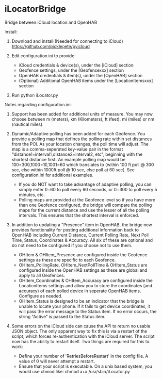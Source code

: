 
# iLocatorBridge

Bridge between iCloud location and OpenHAB

Install:

1. Download and install (Needed for connecting to iCloud) https://github.com/picklepete/pyicloud
 
2. Edit configuration.ini to provide:
    - iCloud credentials & device(s), under the [iCloud] section
    - Geofence settings, under the [Geofencexxx] section
    - OpenHAB credentials & item(s), under the [OpenHAB] section
    - (Optional) Additional OpenHAB items under the [LocationItemsxxx] section
    
3. Run python iLocator.py



Notes regarding configuration.ini:

1. Support has been added for additional units of measure. You may now choose between m (meters), km (Kilometers), ft (feet), mi (miles) or nm (nautical miles).

2. Dynamic/Adaptive polling has been added for each Geofence.  You provide a polling map that defines the polling rate within set distances from the POI.  As your location changes, the poll time will adjust.  The map is a comma-seperated key-value pair in the format "distance1=interval1,distance2=interval2, etc", beginning with the shortest distance first. An example polling map would be 100=300,1000=10,1001=60 which translates to (within 100 ft poll @ 300 sec, else within 1000ft poll @ 10 sec, else poll at 60 sec).  See configuration.ini for additional examples.
    * If you do NOT want to take advantage of adaptive polling, you can simply enter 0=60 to poll every 60 seconds, or 0=300 to poll every 5 minutes, etc.
    * Polling maps are provided at the Geofence level so if you have more than one Geofence configured, the bridge will compare the polling maps for the current distance and use the lesser of all the polling intervals.  This ensures that the shortest interval is enforced.

3. In addition to updating a "Presence" item in OpenHAB, the bridge now provides functionality for posting additional information back to OpenHAB including Current Distance, Current Polling Rate, Next Poll Time, Status, Coordinates & Accuracy.  All six of these are optional and do not need to be configured if you choose not to use them.

    - OHItem & OHItem_Presence are configured inside the Geofence settings as these are specific to each Geofence.
    - OHItem_PollingRate, OHItem_NextPollTime & OHItem_Status are configured inside the OpenHAB settings as these are global and apply to all Geofences.
    - OHItem_Coordinates & OHItem_Accuracy are configured inside the LocationItems settings and allow you to store the coordinates (and accuracy) of each polled device in seperate OpenHAB items.  Configure as needed.
    - OHItem_Status is designed to be an indicator that the bridge is unable to locate your phone.  If it fails to get device coordinates, it will pass the error message to the Status item.  If no error occurs, the string "Active" is passed to the Status item.

4. Some errors on the iCloud side can cause the API to return no usable JSON object. The only apparent way to fix this is via a restart of the script, which forces re-authentication with the iCloud server.  The script now has the ability to restart itself.  Two things are required for this to work:
    - Define your number of 'RetriesBeforeRestart' in the config file. A value of 0 will never attempt a restart.
    - Ensure that your script is executable.  On a unix based system, you would use chmod like:  chmod a+x /usr/sbin/iLocator.py
